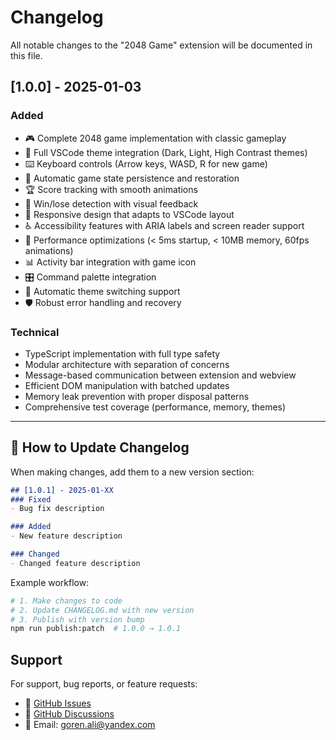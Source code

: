 # Changelog

All notable changes to the "2048 Game" extension will be documented in this file.

## [1.0.0] - 2025-01-03

### Added
- 🎮 Complete 2048 game implementation with classic gameplay
- 🎨 Full VSCode theme integration (Dark, Light, High Contrast themes)
- ⌨️ Keyboard controls (Arrow keys, WASD, R for new game)
- 💾 Automatic game state persistence and restoration
- 🏆 Score tracking with smooth animations
- 🎯 Win/lose detection with visual feedback
- 📱 Responsive design that adapts to VSCode layout
- ♿ Accessibility features with ARIA labels and screen reader support
- 🚀 Performance optimizations (< 5ms startup, < 10MB memory, 60fps animations)
- 📊 Activity bar integration with game icon
- 🎛️ Command palette integration
- 🔄 Automatic theme switching support
- 🛡️ Robust error handling and recovery

### Technical
- TypeScript implementation with full type safety
- Modular architecture with separation of concerns
- Message-based communication between extension and webview
- Efficient DOM manipulation with batched updates
- Memory leak prevention with proper disposal patterns
- Comprehensive test coverage (performance, memory, themes)

---

## 📝 How to Update Changelog

When making changes, add them to a new version section:

```markdown
## [1.0.1] - 2025-01-XX
### Fixed
- Bug fix description

### Added
- New feature description

### Changed
- Changed feature description
```

Example workflow:
```bash
# 1. Make changes to code
# 2. Update CHANGELOG.md with new version
# 3. Publish with version bump
npm run publish:patch  # 1.0.0 → 1.0.1
```

## Support

For support, bug reports, or feature requests:
- 🐛 [GitHub Issues](https://github.com/aligoren/vscode-2048/issues)
- 💬 [GitHub Discussions](https://github.com/aligoren/vscode-2048/discussions)
- 📧 Email: goren.ali@yandex.com
